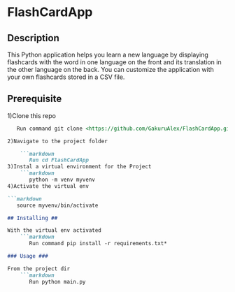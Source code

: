 # FlashCardApp #

## Description ##

This Python application helps you learn a new language by displaying flashcards with the word in one language on the front and its translation in the other language on the back. You can customize the application with your own flashcards stored in a CSV file.

## Prerequisite ##

1)Clone this repo

```markdown
   Run command git clone <https://github.com/GakuruAlex/FlashCardApp.git>

2)Navigate to the project folder

    ```markdown
       Run cd FlashCardApp
3)Instal a virtual environment for the Project
    ```markdown
       python -m venv myvenv
4)Activate the virtual env

```markdown
   source myvenv/bin/activate

## Installing ##

With the virtual env activated
    ```markdown
       Run command pip install -r requirements.txt*

### Usage ###

From the project dir
    ```markdown
       Run python main.py
